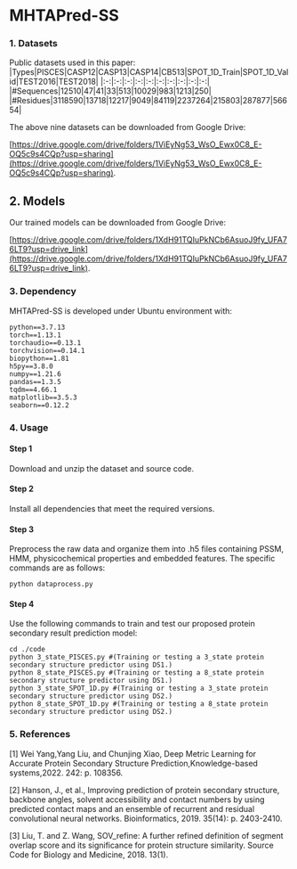 # MHTAPred-SS
### 1. Datasets
Public datasets used in this paper:
|Types|PISCES|CASP12|CASP13|CASP14|CB513|SPOT_1D_Train|SPOT_1D_Valid|TEST2016|TEST2018|
|:-:|:-:|:-:|:-:|:-:|:-:|:-:|:-:|:-:|:-:|
|#Sequences|12510|47|41|33|513|10029|983|1213|250|
|#Residues|3118590|13718|12217|9049|84119|2237264|215803|287877|56654|

The above nine datasets can be downloaded from Google Drive:

[https://drive.google.com/drive/folders/1ViEyNg53_WsO_Ewx0C8_E-OQ5c9s4CQp?usp=sharing](https://drive.google.com/drive/folders/1ViEyNg53_WsO_Ewx0C8_E-OQ5c9s4CQp?usp=sharing).
## 2. Models
Our trained models can be downloaded from Google Drive:

[https://drive.google.com/drive/folders/1XdH91TQIuPkNCb6AsuoJ9fy_UFA76LT9?usp=drive_link](https://drive.google.com/drive/folders/1XdH91TQIuPkNCb6AsuoJ9fy_UFA76LT9?usp=drive_link).
### 3. Dependency
MHTAPred-SS is developed under Ubuntu environment with:
```
python==3.7.13
torch==1.13.1
torchaudio==0.13.1
torchvision==0.14.1
biopython==1.81
h5py==3.8.0
numpy==1.21.6
pandas==1.3.5
tqdm==4.66.1
matplotlib==3.5.3
seaborn==0.12.2
```
### 4. Usage
#### Step 1
Download and unzip the dataset and source code.
#### Step 2
Install all dependencies that meet the required versions.
#### Step 3
Preprocess the raw data and organize them into .h5 files containing PSSM, HMM, physicochemical properties and embedded features. The specific commands are as follows:
```
python dataprocess.py
```
#### Step 4
Use the following commands to train and test our proposed protein secondary result prediction model:
```
cd ./code
python 3_state_PISCES.py #(Training or testing a 3_state protein secondary structure predictor using DS1.)
python 8_state_PISCES.py #(Training or testing a 8_state protein secondary structure predictor using DS1.)
python 3_state_SPOT_1D.py #(Training or testing a 3_state protein secondary structure predictor using DS2.)
python 8_state_SPOT_1D.py #(Training or testing a 8_state protein secondary structure predictor using DS2.)
```
### 5. References
[1] Wei Yang,Yang Liu, and Chunjing Xiao, Deep Metric Learning for Accurate Protein Secondary Structure Prediction,Knowledge-based systems,2022. 242: p. 108356.

[2] Hanson, J., et al., Improving prediction of protein secondary structure, backbone angles, solvent accessibility and contact numbers by using predicted contact maps and an ensemble of recurrent and residual convolutional neural networks. Bioinformatics, 2019. 35(14): p. 2403-2410.

[3] Liu, T. and Z. Wang, SOV_refine: A further refined definition of segment overlap score and its significance for protein structure similarity. Source Code for Biology and Medicine, 2018. 13(1).
